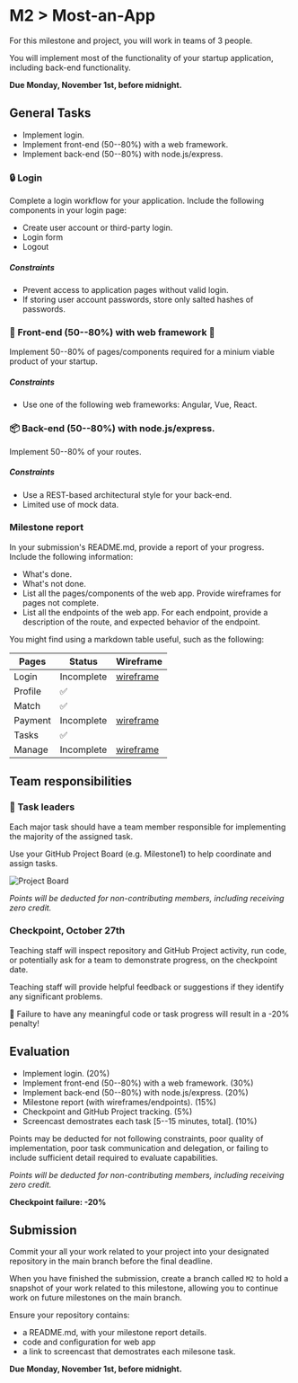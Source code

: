 # M2 > Most-an-App

For this milestone and project, you will work in teams of 3 people.

You will implement most of the functionality of your startup application, including back-end functionality.

**Due Monday, November 1st, before midnight.**

## General Tasks

* Implement login.
* Implement front-end (50--80%) with a web framework.
* Implement back-end (50--80%) with node.js/express.

### 🔒  Login

Complete a login workflow for your application. Include the following components in your login page:

* Create user account or third-party login.
* Login form
* Logout

##### Constraints

* Prevent access to application pages without valid login.
* If storing user account passwords, store only salted hashes of passwords.


### 🎨 Front-end (50--80%) with web framework 🚧  

Implement 50--80% of pages/components required for a minium viable product of your startup.

##### Constraints

* Use one of the following web frameworks: Angular, Vue, React.

### 📦  Back-end (50--80%) with node.js/express.

Implement 50--80% of your routes.

##### Constraints

* Use a REST-based architectural style for your back-end.
* Limited use of mock data.

### Milestone report

In your submission's README.md, provide a report of your progress. Include the following information:

* What's done.
* What's not done.
* List all the pages/components of the web app. Provide wireframes for pages not complete.
* List all the endpoints of the web app. For each endpoint, provide a description of the route, and expected behavior of the endpoint.

You might find using a markdown table useful, such as the following:

| Pages   | Status      | Wireframe
| ------- | -------     | ---------
| Login   | Incomplete  | [wireframe]()
| Profile | ✅          |
| Match   | ✅          |
| Payment | Incomplete  | [wireframe]()
| Tasks   | ✅          |
| Manage  | Incomplete  | [wireframe]()


## Team responsibilities

### 👥 Task leaders 

Each major task should have a team member responsible for implementing the majority of the assigned task.

Use your GitHub Project Board (e.g. Milestone1) to help coordinate and assign tasks.

![Project Board](https://miro.medium.com/max/4976/1*_St3BrB36V05JAuFIC3utQ.png)

_Points will be deducted for non-contributing members, including receiving zero credit._


### Checkpoint, October 27th

Teaching staff will inspect repository and GitHub Project activity, run code, or potentially ask for a team to demonstrate progress, on the checkpoint date.

Teaching staff will provide helpful feedback or suggestions if they identify any significant problems.

🚨 Failure to have any meaningful code or task progress will result in a -20% penalty!

## Evaluation

* Implement login. (20%)
* Implement front-end (50--80%) with a web framework. (30%)
* Implement back-end (50--80%) with node.js/express. (20%)
* Milestone report (with wireframes/endpoints). (15%)
* Checkpoint and GitHub Project tracking. (5%)
* Screencast demostrates each task [5--15 minutes, total]. (10%)

Points may be deducted for not following constraints, poor quality of implementation, poor task communication and delegation, or failing to include sufficient detail required to evaluate capabilities.

_Points will be deducted for non-contributing members, including receiving zero credit._

**Checkpoint failure: -20%**

## Submission

Commit your all your work related to your project into your designated repository in the main branch before the final deadline. 

When you have finished the submission, create a branch called `M2` to hold a snapshot of your work related to this milestone, allowing you to continue work on future milestones on the main branch.

Ensure your repository contains:

* a README.md, with your milestone report details.
* code and configuration for web app
* a link to screencast that demostrates each milesone task.

**Due Monday, November 1st, before midnight.**